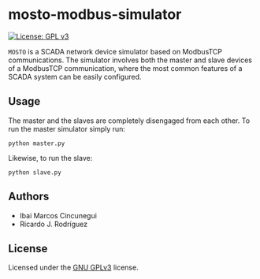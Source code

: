 # mosto-modbus-simulator

[![License: GPL v3](https://img.shields.io/badge/License-GPLv3-blue.svg)](https://www.gnu.org/licenses/gpl-3.0)

`MOSTO` is a SCADA network device simulator based on ModbusTCP communications. The simulator involves both the master and slave devices of a ModbusTCP communication, where the most common features of a SCADA system can be easily configured.

## Usage

The master and the slaves are completely disengaged from each other. To run the master simulator simply run:

```
python master.py
```

Likewise, to run the slave:

```
python slave.py
```

## Authors

- Ibai Marcos Cincunegui
- Ricardo J. Rodríguez

## License

Licensed under the [GNU GPLv3](LICENSE) license.

